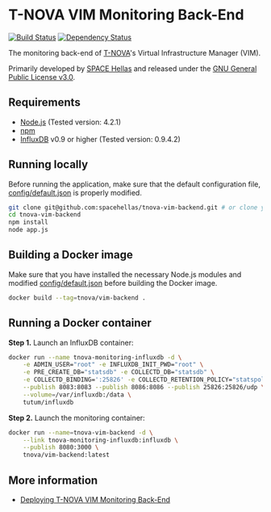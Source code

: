 # T-NOVA VIM Monitoring Back-End

[![Build Status](https://travis-ci.org/spacehellas/tnova-vim-backend.svg?branch=master)](https://travis-ci.org/spacehellas/tnova-vim-backend) [![Dependency Status](https://david-dm.org/spacehellas/tnova-vim-backend.svg?theme=shields.io)](https://david-dm.org/spacehellas/tnova-vim-backend)

The monitoring back-end of [T-NOVA](http://www.t-nova.eu/)'s Virtual
Infrastructure Manager (VIM).

Primarily developed by [SPACE Hellas](http://www.space.gr/) and released under
the [GNU General Public License v3.0](LICENSE.txt).

## Requirements

* [Node.js](https://nodejs.org/) (Tested version: 4.2.1)
* [npm](https://www.npmjs.com/)
* [InfluxDB](https://influxdb.com/) v0.9 or higher (Tested version: 0.9.4.2)

## Running locally

Before running the application, make sure that the default configuration file,
[config/default.json](config/default.json) is properly modified.

```sh
git clone git@github.com:spacehellas/tnova-vim-backend.git # or clone your own fork
cd tnova-vim-backend
npm install
node app.js
```

## Building a Docker image

Make sure that you have installed the necessary Node.js modules and modified
[config/default.json](config/default.json) before building the Docker image.

```sh
docker build --tag=tnova/vim-backend .
```

## Running a Docker container

**Step 1.** Launch an InfluxDB container:

```sh
docker run --name tnova-monitoring-influxdb -d \
    -e ADMIN_USER="root" -e INFLUXDB_INIT_PWD="root" \
    -e PRE_CREATE_DB="statsdb" -e COLLECTD_DB="statsdb" \
    -e COLLECTD_BINDING=':25826' -e COLLECTD_RETENTION_POLICY="statspolicy" \
    --publish 8083:8083 --publish 8086:8086 --publish 25826:25826/udp \
    --volume=/var/influxdb:/data \
    tutum/influxdb
```

**Step 2.** Launch the monitoring container:

```sh
docker run --name=tnova-vim-backend -d \
    --link tnova-monitoring-influxdb:influxdb \
    --publish 8080:3000 \
    tnova/vim-backend:latest
```

## More information

* [Deploying T-NOVA VIM Monitoring Back-End](documentation/deploying.md)
